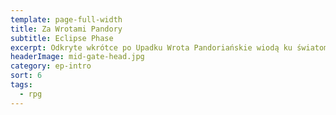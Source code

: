 ```yaml
---
template: page-full-width
title: Za Wrotami Pandory
subtitle: Eclipse Phase
excerpt: Odkryte wkrótce po Upadku Wrota Pandoriańskie wiodą ku światom poza Układem Słonecznym
headerImage: mid-gate-head.jpg
category: ep-intro
sort: 6
tags:
  - rpg
---
```

<block id="w-budowie" />
